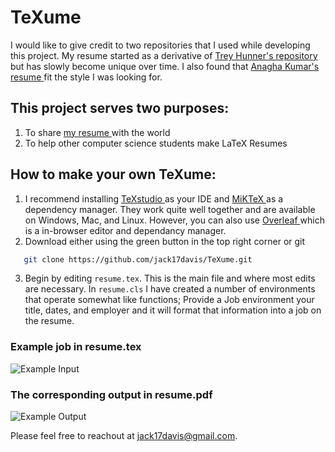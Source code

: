 # TeXume

I would like to give credit to two repositories that I used while developing this project. My resume started as a derivative of <a href="https://github.com/treyhunner/resume"> Trey Hunner's repository </a> but has slowly become unique over time. I also found that <a href="https://ctan.org/pkg/gradstudentresume"> Anagha Kumar's resume </a> fit the style I was looking for.

## This project serves two purposes:
1. To share <a href="https://github.com/jack17davis/TeXume/blob/master/Resume.pdf"> my resume </a> with the world
2. To help other computer science students make LaTeX Resumes

## How to make your own TeXume:
 1. I recommend installing <a href="https://www.texstudio.org/"> TeXstudio </a> as your IDE and <a href="https://miktex.org/download"> MiKTeX </a> as a dependency manager. They work quite well together and are available on Windows, Mac, and Linux. However, you can also use <a href="https://www.overleaf.com/"> Overleaf </a> which is a in-browser editor and dependancy manager.
 2. Download either using the green button in the top right corner or git 
 ```bash  
    git clone https://github.com/jack17davis/TeXume.git
 ```
 3. Begin by editing ```resume.tex```. This is the main file and where most edits are necessary. In ```resume.cls``` I have created a number of environments that operate somewhat like functions; Provide a Job environment your title, dates, and employer and it will format that information into a job on the resume.

### Example job in resume.tex
![Example Input](https://github.com/jack17davis/TeXume/blob/master/Pictures/Example%20Job.PNG)
 
### The corresponding output in resume.pdf
![Example Output](https://github.com/jack17davis/TeXume/blob/master/Pictures/Example%20Output.PNG)

Please feel free to reachout at jack17davis@gmail.com.
